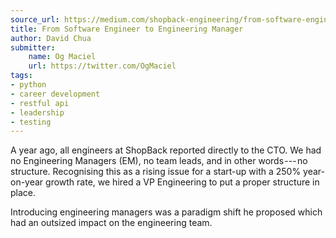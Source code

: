 ```yaml
---
source_url: https://medium.com/shopback-engineering/from-software-engineer-to-engineering-manager-66aed32d219d
title: From Software Engineer to Engineering Manager
author: David Chua
submitter:
    name: Og Maciel
    url: https://twitter.com/OgMaciel
tags:
- python
- career development
- restful api
- leadership
- testing
---
```


A year ago, all engineers at ShopBack reported directly to the CTO. We had no Engineering Managers (EM), no team leads, and in other words --- no structure. Recognising this as a rising issue for a start-up with a 250% year-on-year growth rate, we hired a VP Engineering to put a proper structure in place.

Introducing engineering managers was a paradigm shift he proposed which had an outsized impact on the engineering team.
